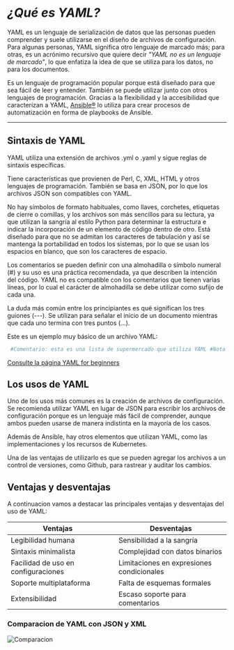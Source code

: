 #  _¿Qué es YAML?_

YAML es un lenguaje de serialización de datos que las personas pueden comprender y suele utilizarse en el diseño de archivos de configuración. Para algunas personas, YAML significa otro lenguaje de marcado más; para otras, es un acrónimo recursivo que quiere decir _"YAML no es un lenguaje de marcado"_, lo que enfatiza la idea de que se utiliza para los datos, no para los documentos.


Es un lenguaje de programación popular porque está diseñado para que sea fácil de leer y entender. También se puede utilizar junto con otros lenguajes de programación. Gracias a la flexibilidad y la accesibilidad que caracterizan a YAML, [Ansible®](https://www.redhat.com/es/technologies/management/ansible/content-tools) lo utiliza para crear procesos de automatización en forma de playbooks de Ansible.

---


## Sintaxis de YAML

YAML utiliza una extensión de archivos .yml o .yaml y sigue reglas de sintaxis específicas.

Tiene características que provienen de Perl, C, XML, HTML y otros lenguajes de programación. También se basa en JSON, por lo que los archivos JSON son compatibles con YAML.

No hay símbolos de formato habituales, como llaves, corchetes, etiquetas de cierre o comillas, y los archivos son más sencillos para su lectura, ya que utilizan la sangría al estilo Python para determinar la estructura e indicar la incorporación de un elemento de código dentro de otro. Está diseñado para que no se admitan los caracteres de tabulación y así se mantenga la portabilidad en todos los sistemas, por lo que se usan los espacios en blanco, que son los caracteres de espacio.

Los comentarios se pueden definir con una almohadilla o símbolo numeral (#) y su uso es una práctica recomendada, ya que describen la intención del código. YAML no es compatible con los comentarios que tienen varias líneas, por lo cual el carácter de almohadilla se debe utilizar como sufijo de cada una.

La duda más común entre los principiantes es qué significan los tres guiones (---). Se utilizan para señalar el inicio de un documento mientras que cada uno termina con tres puntos (…).

Este es un ejemplo muy básico de un archivo YAML:

``` yaml
 #Comentario: esta es una lista de supermercado que utiliza YAML #Nota - el carácter representa la lista --- comida: - vegetales: tomates #primer elemento de la lista - frutas: #segundo elemento de la lista cítricos: naranjas tropicales: bananas nueces: maní dulces: pasas
 ```

[Consulte la página YAML for beginners](https://www.redhat.com/sysadmin/yaml-beginners)

## Los usos de YAML

Uno de los usos más comunes es la creación de archivos de configuración. Se recomienda utilizar YAML en lugar de JSON para escribir los archivos de configuración porque es un lenguaje más fácil de comprender, aunque ambos pueden usarse de manera indistinta en la mayoría de los casos.

Además de Ansible, hay otros elementos que utilizan YAML, como las implementaciones y los recursos de Kubernetes.

Una de las ventajas de utilizarlo es que se pueden agregar los archivos a un control de versiones, como Github, para rastrear y auditar los cambios.

## Ventajas y desventajas

A continuacion vamos a destacar las principales ventajas y desventajas del uso de YAML:

| Ventajas | | Desventajas|
 | --- | --- | --- |
 | Legibilidad humana |  | Sensibilidad a la sangría|
 | Sintaxis minimalista |  | Complejidad con datos binarios |
 | Facilidad de uso en configuraciones |  | Limitaciones en expresiones condicionales |
 | Soporte multiplataforma |  | Falta de esquemas formales |
 | Extensibilidad |  | Escaso soporte para comentarios |

 ### Comparacion de YAML con JSON y XML

 ![Comparacion](https://ipcisco.com/wp-content/uploads/2020/05/json-versus-xml-versus-yaml-1.jpg)



